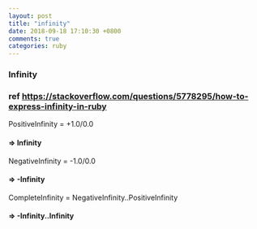 ```yaml
---
layout: post
title: "infinity"
date: 2018-09-18 17:10:30 +0800
comments: true
categories: ruby
---
```

### Infinity
### ref https://stackoverflow.com/questions/5778295/how-to-express-infinity-in-ruby
PositiveInfinity = +1.0/0.0   
#### => Infinity

NegativeInfinity = -1.0/0.0   
#### => -Infinity

CompleteInfinity = NegativeInfinity..PositiveInfinity  
#### => -Infinity..Infinity